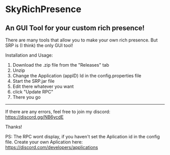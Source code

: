 # SkyRichPresence
An GUI Tool for your custom rich presence!
---------------------------------------------
There are many tools that allow you to make your own rich presence. But SRP is (I think) the only GUI tool!


Installation and Usage:
1. Download the .zip file from the "Releases" tab
2. Unzip
3. Change the Application (appID) Id in the config.properties file
4. Start the SRP.jar file
5. Edit there whatever you want
6. click "Update RPC"
7. There you go

---------------------------------------------
If there are any errors, feel free to join my discord:
https://discord.gg/NB6ycdE

Thanks!

PS: The RPC wont display, if you haven't set the Aplication id in the config file.
Create your own Aplication here: https://discord.com/developers/applications
